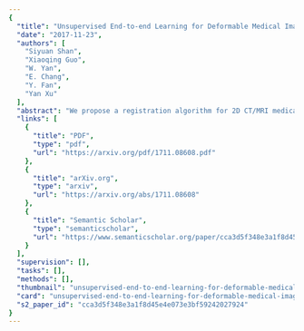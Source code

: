 ```yaml
---
{
  "title": "Unsupervised End-to-end Learning for Deformable Medical Image Registration",
  "date": "2017-11-23",
  "authors": [
    "Siyuan Shan",
    "Xiaoqing Guo",
    "W. Yan",
    "E. Chang",
    "Y. Fan",
    "Yan Xu"
  ],
  "abstract": "We propose a registration algorithm for 2D CT/MRI medical images with a new unsupervised end-to-end strategy using convolutional neural networks. The contributions of our algorithm are threefold: (1) We transplant traditional image registration algorithms to an end-to-end convolutional neural network framework, while maintaining the unsupervised nature of image registration problems. The image-to-image integrated framework can simultaneously learn both image features and transformation matrix for registration. (2) Training with additional data without any label can further improve the registration performance by approximately 10 %. (3) The registration speed is 100x faster than traditional methods. The proposed network is easy to implement and can be trained efficiently. Experiments demonstrate that our system achieves state-of-the-art results on 2D brain registration and achieves comparable results on 2D liver registration. It can be extended to register other organs beyond liver and brain such as kidney, lung, and heart.",
  "links": [
    {
      "title": "PDF",
      "type": "pdf",
      "url": "https://arxiv.org/pdf/1711.08608.pdf"
    },
    {
      "title": "arXiv.org",
      "type": "arxiv",
      "url": "https://arxiv.org/abs/1711.08608"
    },
    {
      "title": "Semantic Scholar",
      "type": "semanticscholar",
      "url": "https://www.semanticscholar.org/paper/cca3d5f348e3a1f8d45e4e073e3bf59242027924"
    }
  ],
  "supervision": [],
  "tasks": [],
  "methods": [],
  "thumbnail": "unsupervised-end-to-end-learning-for-deformable-medical-image-registration-thumb.jpg",
  "card": "unsupervised-end-to-end-learning-for-deformable-medical-image-registration-card.jpg",
  "s2_paper_id": "cca3d5f348e3a1f8d45e4e073e3bf59242027924"
}
---
```


